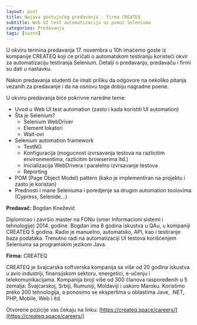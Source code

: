 ```yaml
---
layout: post
title: Najava gostujućeg predavanja - firma CREATEQ
subtitle: Web UI test automatizacija uz pomoć Seleniuma
categories: Predavanja
tags: [vazno]
---
```



U okviru termina predavanja 17. novembra u 10h imaćemo goste iz kompanije CREATEQ koji će pričati o automatskom testiranju koristeći okvir za automatizaciju testiranja Selenium. Detalji o predavanju, predavaču i firmi su dati u nastavku.

Nakon predavanja studenti će imati priliku da odgovore na nekoliko pitanja vezanih za predavanje i da na osnovu toga dobiju nagradne poene. 


U okviru predavanja biće pokrivne naredne teme:
  *   Uvod u Web UI test automation (zasto i kada koristiti UI automation)
  *   Šta je Selenium?
      -   Selenium WebDriver
      -   Element lokatori
      -   Wait-ovi
  *   Selenium automation framework
      -   TestNG
      -   Konfiguracija (mogucnost izvrsavanja testova na razlicitim environmentima, razlicitim browserima itd.)
      -   Inicializacija WebDrivera i paralelno izvrsavanje testova
      -   Reporting
  *   POM (Page Object Model) pattern (kako je implementiran na projektu i zasto je koristan)
  *   Prednosti i mane Seleniuma i poredjenje sa drugim automation toolovima (Cypress, Selenide...)

**Predavač:** Bogdan Knežević

Diplomirao i završio master na FONu (smer Informacioni sistemi i tehnologije) 2014. godine. Bogdan ima 8 godina iskustva u QAu, u kompaniji CREATEQ 5 godina. Radio je manuelno, automatsko, API, kao i testiranje baza podataka. Trenutno radi na automatizaciji UI testova korišćenjem Seleniuma sa programskim jezikom Java.

**Firma:** CREATEQ 

CREATEQ je švajcarska softverska kompanija sa više od 20 godina iskustva u avio industriji, finansijskom sektoru, energetici, e-učenju i telekomunikacijama. Kompanija broji više od 300 članova raspoređenih u 5 zemalja: Švajcarskoj, Srbiji, Rumuniji, Moldaviji i uskoro Maroku. Koristimo preko 200 tehnologija, a ponosimo se ekspertima u oblastima Jave, .NET, PHP, Mobile, Web i itd.

Otvorene pozicije vas čekaju na linku: [https://createq.space/careers/](https://createq.space/careers/)


